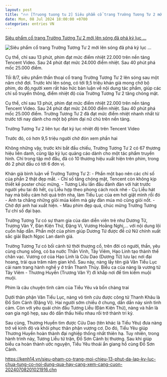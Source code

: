 ```yaml
---
layout: post
title: "🔥🔥 [Truong tuong tu 2] Siêu phẩm cổ trang Trường Tương Tư 2 mới lên sóng đã phá kỷ lục ..."
date: Mon, 08 Jul 2024 18:00:00 +0700
categories: entries VN
---
```

[Siêu phẩm cổ trang Trường Tương Tư 2 mới lên sóng đã phá kỷ lục ...](https://kenh14.vn/sieu-pham-co-trang-moi-chieu-13-phut-da-lap-ky-luc-chua-tung-co-noi-dung-qua-hay-cang-xem-cang-cuon-20240708201021916.chn)

![Siêu phẩm cổ trang Trường Tương Tư 2 mới lên sóng đã phá kỷ lục ...](https://kenh14cdn.com/zoom/600_315/203336854389633024/2024/7/8/photo1720444098839-1720444099036144538376.jpg)

Cụ thể, chỉ sau 13 phút, phim đạt mức điểm nhiệt 22.000 trên nền tảng Tencent Video. Sau 24 phút đạt mức 24.000 điểm nhiệt. Sau 40 phút phá mốc 25.000 điểm.

Tối 8/7, siêu phẩm thần thoại cổ trang Trường Tương Tư 2 lên sóng sau một năm chờ đợi. Trước khi lên sóng, có tới 9,5 triệu khán giả mong chờ bộ phim, do đó,người xem rất háo hức bàn luận về nội dung tác phẩm, giúp các chỉ số truyền thông, điểm nhiệt độ của Trường Tương Tư 2 tăng chóng mặt.

Cụ thể, chỉ sau 13 phút, phim đạt mức điểm nhiệt 22.000 trên nền tảng Tencent Video. Sau 24 phút đạt mức 24.000 điểm nhiệt. Sau 40 phút phá mốc 25.000 điểm. Trường Tương Tư 2 đã đạt mức điểm nhiệt nhanh nhất từ trước tới nay dành cho một bộ phim đại nữ chủ trên nền tảng.

Trường Tương Tư 2 liên tục đạt kỷ lục nhiệt độ trên Tencent Video

Trước đó, có hơn 9,5 triệu người chờ đón xem phần hai

Không những vậy, trước khi bắt đầu chiếu, Trường Tương Tư 2 có 67 thương hiệu liên danh, cũng lập kỷ lục quảng cáo dành cho một tác phẩm truyền hình. Chỉ trong tập mở đầu, đã có 10 thương hiệu xuất hiện trên phim, trong đó 2 phút đầu có tới 6 đơn vị.

Khán giả bình luận về Trường Tương Tư 2: - Phần một bạo nên các chỉ số của phần 2 thật đẹp mắt. - Chỉ số tăng chóng mặt, Tencent còn không kịp thiết kế poster chúc mừng. - Tương Liễu lần đầu đánh đàn với hát trước người yêu tai đỏ hết, cụ Liễu hợp theo phong cách rock nhé - Cụ Liễu hát hay mà biểu cảm hơi quá trớn nha, làm Tiểu Lục của em hơi giật mình rồi đó - Anh ta chẳng những giỏi múa kiếm mà gảy đàn múa mỏ cũng giỏi nốt. - Chờ đợi anh hai xuất hiện. - Màu phim đẹp quá, chúc mừng Trường Tương Tư chỉ số đại bạo.

Trường Tương Tư có sự tham gia của dàn diễn viên trẻ như Dương Tử, Trương Vãn Ý, Đàn Kiện Thứ, Đặng Vi, Vương Hoằng Nghị,... với nội dung lôi cuốn hấp dẫn. Phần một của phim giúp Dương Tử được đề cử Nữ chính xuất sắc giải Bạch Ngọc Lan danh giá.

Trường Tương Tư có bối cảnh từ thời thượng cổ, trên đời có người, thần, yêu cùng chung sống, có ba nước Thần Vinh, Tây Viêm, Hạo Linh tạo thành thế chân vạc. Vương cơ của Hạo Linh là Cửu Dao (Dương Tử) lưu lạc nơi đại hoang, trải qua trăm năm gian khổ. Sau này, nàng lấy tên giả Văn Tiểu Lục cải nam trang hành nghề y ở trấn Thanh Thủy. Biểu ca của nàng là vương tử Tây Viêm - Thương Huyền (Trương Vãn Ý) đi khắp nơi để tìm kiếm muội muội.

Phim là câu chuyện tình cảm của Tiểu Yêu và bốn chàng trai

Dưới thân phận Văn Tiểu Lục, nàng vô tình cứu được công tử Thanh Khâu là Đồ Sơn Cảnh (Đặng Vi). Hai người sớm chiều ở chung, dần dần nảy sinh tình cảm. Còn với yêu quái chín đầu Tương Liễu (Đàn Kiện Thứ), nàng và hắn là oan gia ngõ hẹp, sau đó dần thấu hiểu nhau rồi trở thành tri kỷ.

Sau cùng, Thương Huyền tìm được Cửu Dao (tên khác là Tiểu Yêu) đưa nàng trở về kinh đô và khôi phục thân phận vương cơ. Do đó, Tiểu Yêu giúp Thương Huyền hoàn thành đại nghiệp thống nhất thiên hạ. Tuy nhiên, trong hành trình này, Tương Liễu tử trận, Đồ Sơn Cảnh bị thương. Sau khi giúp biểu ca hoàn thành ước nguyện, Tiểu Yêu thoái ẩn giang hồ cùng Đồ Sơn Cảnh.

https://kenh14.vn/sieu-pham-co-trang-moi-chieu-13-phut-da-lap-ky-luc-chua-tung-co-noi-dung-qua-hay-cang-xem-cang-cuon-20240708201021916.chn

